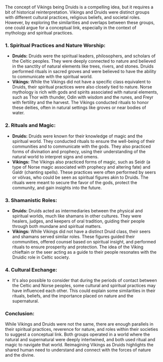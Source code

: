 The concept of Vikings being Druids is a compelling idea, but it requires a bit of historical reinterpretation. Vikings and Druids were distinct groups with different cultural practices, religious beliefs, and societal roles. However, by exploring the similarities and overlaps between these groups, one could argue for a conceptual link, especially in the context of mythology and spiritual practices.

### 1. **Spiritual Practices and Nature Worship:**
   - **Druids:** Druids were the spiritual leaders, philosophers, and scholars of the Celtic peoples. They were deeply connected to nature and believed in the sanctity of natural elements like trees, rivers, and stones. Druids performed rituals in sacred groves and were believed to have the ability to communicate with the spiritual world.
   - **Vikings:** While the Vikings did not have a specific class equivalent to Druids, their spiritual practices were also closely tied to nature. Norse mythology is rich with gods and spirits associated with natural elements, such as Thor with thunder, Odin with wisdom and the runes, and Freyr with fertility and the harvest. The Vikings conducted rituals to honor these deities, often in natural settings like groves or near bodies of water.

### 2. **Rituals and Magic:**
   - **Druids:** Druids were known for their knowledge of magic and the spiritual world. They conducted rituals to ensure the well-being of their communities and to communicate with the gods. They also practiced forms of divination and prophecy, using their understanding of the natural world to interpret signs and omens.
   - **Vikings:** The Vikings also practiced forms of magic, such as Seidr (a type of Norse magic associated with prophecy and altering fate) and Galdr (chanting spells). These practices were often performed by seers or völvas, who could be seen as spiritual figures akin to Druids. The rituals were meant to secure the favor of the gods, protect the community, and gain insights into the future.

### 3. **Shamanistic Roles:**
   - **Druids:** Druids acted as intermediaries between the physical and spiritual worlds, much like shamans in other cultures. They were healers, judges, and keepers of oral tradition, guiding their people through both mundane and spiritual matters.
   - **Vikings:** While Vikings did not have a distinct Druid class, their seers and shamans served similar roles. These figures guided their communities, offered counsel based on spiritual insight, and performed rituals to ensure prosperity and protection. The idea of the Viking chieftain or the seer acting as a guide to their people resonates with the Druidic role in Celtic society.

### 4. **Cultural Exchange:**
   - It's also possible to consider that during the periods of contact between the Celtic and Norse peoples, some cultural and spiritual practices may have influenced each other. This could explain some similarities in their rituals, beliefs, and the importance placed on nature and the supernatural.

### Conclusion:
While Vikings and Druids were not the same, there are enough parallels in their spiritual practices, reverence for nature, and roles within their societies to suggest a conceptual link. Both groups operated in a world where the natural and supernatural were deeply intertwined, and both used ritual and magic to navigate that world. Reimagining Vikings as Druids highlights the shared human need to understand and connect with the forces of nature and the divine.